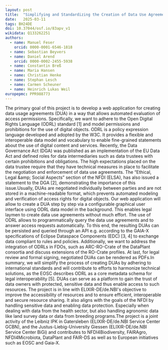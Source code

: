 ```yaml
---
layout: post
title:  "Simplifying and Standardizing the Creation of Data Use Agreements for Life Sciences and Beyond - BH Germany2024"
date:   2025-03-11
tags: BH24DE
doi: 10.37044/osf.io/83apv_v1
wikidata: Q133262251
authors:
  - name: Manuel Feser
    orcid: 0000-0001-6546-1818
  - name: Sebastian Beyvers
  - name: Daniel Arend
    orcid: 0000-0002-2455-5938
  - name: Constantin Breß
  - name: Maria Hansen
  - name: Christian Henke
  - name: Stephan Lesch
  - name: Carmen Scheuner
  - name: Heinrich Lukas Weil
europepmc: PPR988773
---
```


The primary goal of this project is to develop a web application for creating data usage agreements (DUA) in a way that allows automated evaluation of access permissions. Specifically, we want to adhere to the Open Digital Rights Language (ODRL) standard [1] and model permissions and prohibitions for the use of digital objects. ODRL is a policy expression language developed and adopted by the W3C. It provides a flexible and interoperable data model and vocabulary to enable fine-grained statements about the use of digital content and services. Recently, the Data Governance Act (DGA) was published as an implementation of the EU Data Act and defined roles for data intermediaries such as data trustees with certain prohibitions and obligations. The high expectations placed on the data trustee require that they have technical measures in place to facilitate the negotiation and enforcement of data use agreements. The “Ethical, Legal &amp;amp; Social Aspects” section of the NFDI (ELSA), has also issued a statement to the DGA [2], demonstrating the importance of this issue.Usually, DUAs are negotiated individually between parties and are not stored in a machine-readable format, which prevents automated modeling and verification of access rights for digital objects. Our web application will allow to create a DUA step by step via a configurable graphical user interface using ODRL data model in the background. This enables legal laymen to create data use agreements without much effort. The use of ODRL allows to programmatically query the data use agreements and to answer access requests automatically. To this end, the resulting DUAs can be persisted and queried through an API e.g. according to the GAIA-X specifications of Eclipse Dataspace Components (EDC) [3, 4] to exchange data compliant to rules and policies. Additionally, we want to address the integration of ODRLs in FDOs, such as ARC-RO-Crate of the DataPlant consortia and discuss extensions of the RO-Crate profiles. At last, for legal review and formal signing, negotiated DUAs can be rendered as PDFs.In summary, we will simplify the process of creating DUAs by adhering to international standards and will contribute to efforts to harmonize technical solutions, as the EOSC describes ODRL as a core metadata schema for legal interoperability [5]. DUAs can serve as a platform to gain the trust of data owners with protected, sensitive data and thus enable access to such resources. The project is in line with ELIXIR-DE/de.NBI's objective to improve the accessibility of resources and to ensure efficient, interoperable and secure resource sharing. It also aligns with the goals of the NFDI by handling sensitive data and enabling data protection. Especially when dealing with data from the health sector, but also handling agronomic data like land survey data or data from breeding programs.The project is a joint activity of the Leibniz IPK in Gatersleben (ELIXIR-DE/de.NBI Service Center GCBN), and the Justus-Liebig-University Giessen (ELIXIR-DE/de.NBI Service Center BiGi) and contributes to NFDI4Biodiversity, FAIRAgro, NFDI4Microbiota, DataPlant and FAIR-DS as well as to European initiatives such as EOSC and Gaia-X.

